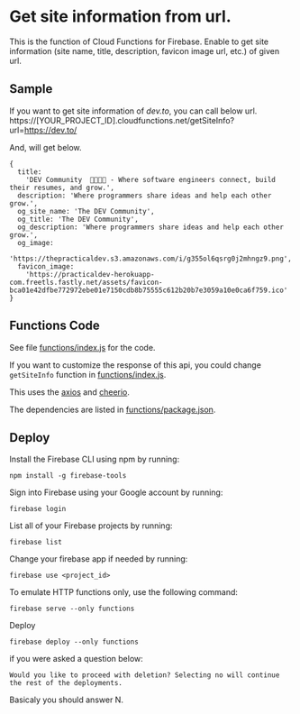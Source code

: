 # Get site information from url.

This is the function of Cloud Functions for Firebase.
Enable to get site information (site name, title, description, favicon image url, etc.) of given url.

## Sample

If you want to get site information of _dev.to_, you can call below url.
https://[YOUR_PROJECT_ID].cloudfunctions.net/getSiteInfo?url=https://dev.to/

And, will get below.

```
{
  title:
    'DEV Community  👩‍💻👨‍💻 - Where software engineers connect, build their resumes, and grow.',
  description: 'Where programmers share ideas and help each other grow.',
  og_site_name: 'The DEV Community',
  og_title: 'The DEV Community',
  og_description: 'Where programmers share ideas and help each other grow.',
  og_image:
    'https://thepracticaldev.s3.amazonaws.com/i/g355ol6qsrg0j2mhngz9.png',
  favicon_image:
    'https://practicaldev-herokuapp-com.freetls.fastly.net/assets/favicon-bca01e42dfbe772972ebe01e7150cdb8b75555c612b20b7e3059a10e0ca6f759.ico'
}
```

## Functions Code

See file [functions/index.js](functions/index.js) for the code.

If you want to customize the response of this api, you could change ``getSiteInfo`` function in [functions/index.js](functions/index.js).

This uses the [axios](https://github.com/axios/axios) and [cheerio](https://github.com/cheeriojs/cheerio).

The dependencies are listed in [functions/package.json](functions/package.json).

## Deploy

Install the Firebase CLI using npm by running:
```
npm install -g firebase-tools
```

Sign into Firebase using your Google account by running:
```
firebase login
```

List all of your Firebase projects by running:
```
firebase list
```

Change your firebase app if needed by running:
```
firebase use <project_id>
```

To emulate HTTP functions only, use the following command:
```
firebase serve --only functions
```

Deploy
```
firebase deploy --only functions
```

if you were asked a question below:
```
Would you like to proceed with deletion? Selecting no will continue the rest of the deployments.
```
Basicaly you should answer N.
